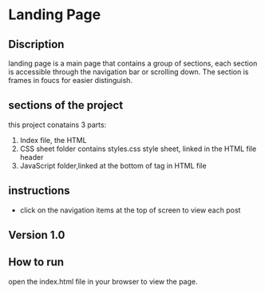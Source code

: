 # Landing Page

## Discription
landing page is a main page that contains a group of sections, 
each section is accessible through the navigation bar or scrolling down.
The section is frames in foucs for easier distinguish.

## sections of the project
this project conatains 3 parts:
1. Index file, the HTML
2. CSS sheet folder contains styles.css style sheet, linked in the HTML file header
3. JavaScript folder,linked at the bottom of <Body> tag in HTML file

## instructions 
* click on the navigation items at the top of screen to view each post

## Version 1.0

## How to run
open the index.html file in your browser to view the page.
